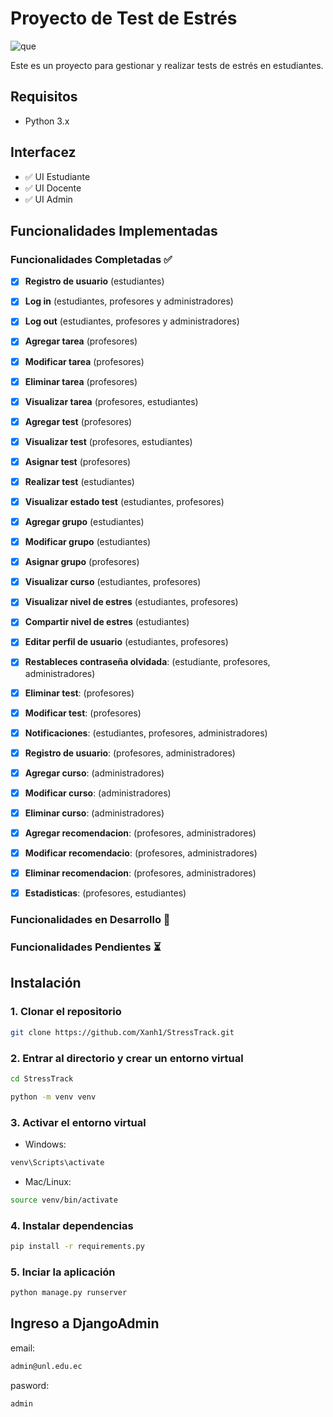 
# Proyecto de Test de Estrés
![que](https://github.com/user-attachments/assets/e89b4b4e-7ba7-4804-ad34-18b3f4324431)

Este es un proyecto para gestionar y realizar tests de estrés en estudiantes.

## Requisitos

- Python 3.x

## Interfacez

- ✅ UI Estudiante
- ✅ UI Docente
- ✅ UI Admin

## Funcionalidades Implementadas

### Funcionalidades Completadas ✅

- [x] **Registro de usuario** (estudiantes)
- [x] **Log in** (estudiantes, profesores y administradores)
- [x] **Log out** (estudiantes, profesores y administradores)
- [x] **Agregar tarea** (profesores)
- [x] **Modificar tarea** (profesores)
- [x] **Eliminar tarea** (profesores)
- [x] **Visualizar tarea** (profesores, estudiantes)
- [x] **Agregar test** (profesores)
- [x] **Visualizar test** (profesores, estudiantes)
- [x] **Asignar test** (profesores)
- [x] **Realizar test** (estudiantes)
- [x] **Visualizar estado test** (estudiantes, profesores)
- [x] **Agregar grupo** (estudiantes)
- [x] **Modificar grupo** (estudiantes)
- [x] **Asignar grupo** (profesores)
- [x] **Visualizar curso** (estudiantes, profesores)
- [x] **Visualizar nivel de estres** (estudiantes, profesores)
- [x] **Compartir nivel de estres** (estudiantes)
- [x] **Editar perfil de usuario** (estudiantes, profesores)
- [x] **Restableces contraseña olvidada**: (estudiante, profesores, administradores)
- [x] **Eliminar test**: (profesores)
- [x] **Modificar test**: (profesores)
- [x] **Notificaciones**: (estudiantes, profesores, administradores)
- [x] **Registro de usuario**: (profesores, administradores)
- [x] **Agregar curso**: (administradores)
- [x] **Modificar curso**: (administradores)
- [x] **Eliminar curso**: (administradores)
- [x] **Agregar recomendacion**: (profesores, administradores)
- [x] **Modificar recomendacio**: (profesores, administradores)
- [x] **Eliminar recomendacion**: (profesores, administradores)
- [x] **Estadisticas**: (profesores, estudiantes)


### Funcionalidades en Desarrollo 🚀

### Funcionalidades Pendientes ⏳

## Instalación

### 1. Clonar el repositorio
```bash
git clone https://github.com/Xanh1/StressTrack.git
```

### 2. Entrar al directorio y crear un entorno virtual
```bash
cd StressTrack
```
```bash
python -m venv venv
```

### 3. Activar el entorno virtual
* Windows:
```bash
venv\Scripts\activate
```

* Mac/Linux:
```bash
source venv/bin/activate
```

### 4. Instalar dependencias
```bash
pip install -r requirements.py
```

### 5. Inciar la aplicación
```bash
python manage.py runserver
```
## Ingreso a DjangoAdmin
email:
```bash
admin@unl.edu.ec
```
pasword:
```bash
admin
```

